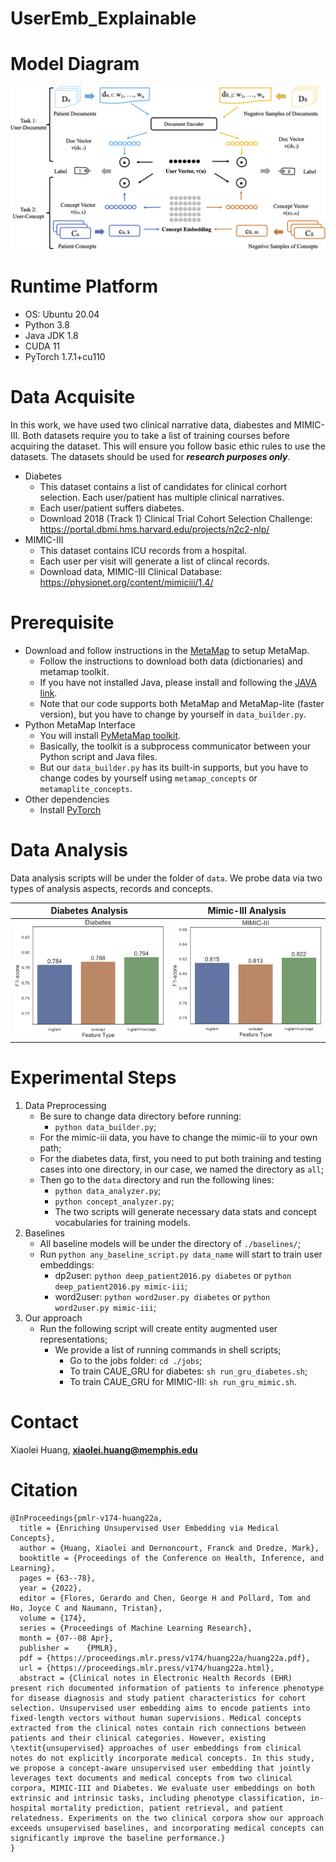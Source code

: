 # UserEmb_Explainable

# Model Diagram

![model_diagram](images/model_diagram.png)

# Runtime Platform

* OS: Ubuntu 20.04
* Python 3.8
* Java JDK 1.8
* CUDA 11
* PyTorch 1.7.1+cu110


# Data Acquisite

In this work, we have used two clinical narrative data, diabestes and MIMIC-III. Both datasets require you to take a list of training courses before acquiring the dataset.
This will ensure you follow basic ethic rules to use the datasets. The datasets should be used for ***research purposes only***.
* Diabetes
    * This dataset contains a list of candidates for clinical corhort selection. Each user/patient has multiple clinical narratives.
    * Each user/patient suffers diabetes.
    * Download 2018 (Track 1) Clinical Trial Cohort Selection Challenge: https://portal.dbmi.hms.harvard.edu/projects/n2c2-nlp/
* MIMIC-III
    * This dataset contains ICU records from a hospital. 
    * Each user per visit will generate a list of clincal records.
    * Download data, MIMIC-III Clinical Database: https://physionet.org/content/mimiciii/1.4/

# Prerequisite

* Download and follow instructions in the [MetaMap](https://metamap.nlm.nih.gov/MetaMap.shtml) to setup MetaMap.
    * Follow the instructions to download both data (dictionaries) and metamap toolkit.
    * If you have not installed Java, please install and following the [JAVA link](https://www.oracle.com/java/technologies/javase/javase-jdk8-downloads.html).
    * Note that our code supports both MetaMap and MetaMap-lite (faster version), but you have to change by yourself in `data_builder.py`.
* Python MetaMap Interface
    * You will install [PyMetaMap toolkit](https://github.com/AnthonyMRios/pymetamap).
    * Basically, the toolkit is a subprocess communicator between your Python script and Java files.
    * But our `data_builder.py` has its built-in supports, but you have to change codes by yourself using `metamap_concepts` or `metamaplite_concepts`.
* Other dependencies
    * Install [PyTorch](https://pytorch.org/get-started/locally/)

# Data Analysis
Data analysis scripts will be under the folder of `data`. 
We probe data via two types of analysis aspects, records and concepts.

Diabetes Analysis             |  Mimic-III Analysis
:-------------------------:|:-------------------------:
![diabetes_quant](images/diabetes_quant.png)  |  ![mimic-iii_quant](images/mimic-iii_quant.png)

# Experimental Steps

1. Data Preprocessing
    * Be sure to change data directory before running: 
        * `python data_builder.py`;
    * For the mimic-iii data, you have to change the mimic-iii to your own path;
    * For the diabetes data, first, you need to put both training and testing cases into one directory,
      in our case, we named the directory as `all`;
    * Then go to the `data` directory and run the following lines:
      * `python data_analyzer.py`;
      * `python concept_analyzer.py`;
      * The two scripts will generate necessary data stats and concept vocabularies for training models.
2. Baselines
    * All baseline models will be under the directory of `./baselines/`;
    * Run `python any_baseline_script.py data_name` will start to train user embeddings:
      * dp2user: `python deep_patient2016.py diabetes` or `python deep_patient2016.py mimic-iii`;
      * word2user: `python word2user.py diabetes` or `python word2user.py mimic-iii`;
3. Our approach
    * Run the following script will create entity augmented user representations;
      * We provide a list of running commands in shell scripts;
        * Go to the jobs folder: `cd ./jobs`;
        * To train CAUE_GRU for diabetes: `sh run_gru_diabetes.sh`;
        * To train CAUE_GRU for MIMIC-III: `sh run_gru_mimic.sh`.

# Contact

Xiaolei Huang, **xiaolei.huang@memphis.edu**


# Citation
```
@InProceedings{pmlr-v174-huang22a,
  title = {Enriching Unsupervised User Embedding via Medical Concepts},
  author = {Huang, Xiaolei and Dernoncourt, Franck and Dredze, Mark},
  booktitle = {Proceedings of the Conference on Health, Inference, and Learning},
  pages = {63--78},
  year = {2022},
  editor = {Flores, Gerardo and Chen, George H and Pollard, Tom and Ho, Joyce C and Naumann, Tristan},
  volume = {174},
  series = {Proceedings of Machine Learning Research},
  month = {07--08 Apr},
  publisher =    {PMLR},
  pdf = {https://proceedings.mlr.press/v174/huang22a/huang22a.pdf},
  url = {https://proceedings.mlr.press/v174/huang22a.html},
  abstract = {Clinical notes in Electronic Health Records (EHR) present rich documented information of patients to inference phenotype for disease diagnosis and study patient characteristics for cohort selection. Unsupervised user embedding aims to encode patients into fixed-length vectors without human supervisions. Medical concepts extracted from the clinical notes contain rich connections between patients and their clinical categories. However, existing \textit{unsupervised} approaches of user embeddings from clinical notes do not explicitly incorporate medical concepts. In this study, we propose a concept-aware unsupervised user embedding that jointly leverages text documents and medical concepts from two clinical corpora, MIMIC-III and Diabetes. We evaluate user embeddings on both extrinsic and intrinsic tasks, including phenotype classification, in-hospital mortality prediction, patient retrieval, and patient relatedness. Experiments on the two clinical corpora show our approach exceeds unsupervised baselines, and incorporating medical concepts can significantly improve the baseline performance.}
}
```
